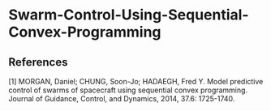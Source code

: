 # Swarm-Control-Using-Sequential-Convex-Programming


## References
<a id="1">[1]</a> 
MORGAN, Daniel; CHUNG, Soon-Jo; HADAEGH, Fred Y. Model predictive control of swarms of spacecraft using sequential convex programming. Journal of Guidance, Control, and Dynamics, 2014, 37.6: 1725-1740.
